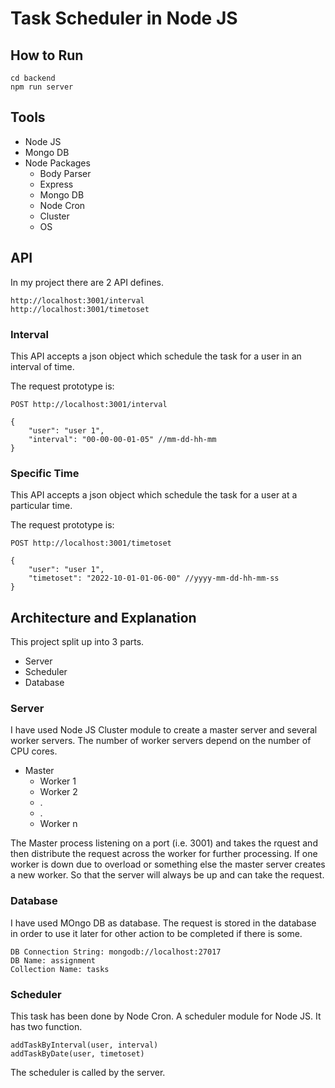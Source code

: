 # Task Scheduler in Node JS

## How to Run
```
cd backend
npm run server
```

## Tools
* Node JS
* Mongo DB
* Node Packages
    * Body Parser
    * Express
    * Mongo DB
    * Node Cron
    * Cluster
    * OS

## API
In my project there are 2 API defines.

```
http://localhost:3001/interval
http://localhost:3001/timetoset
```

### Interval
This API accepts a json object which schedule the task for a user in an interval of time.

The request prototype is:
```
POST http://localhost:3001/interval

{
	"user": "user 1",
	"interval": "00-00-00-01-05" //mm-dd-hh-mm
}
```

### Specific Time
This API accepts a json object which schedule the task for a user at a particular time.

The request prototype is:
```
POST http://localhost:3001/timetoset

{
	"user": "user 1",
	"timetoset": "2022-10-01-01-06-00" //yyyy-mm-dd-hh-mm-ss
}
```

## Architecture and Explanation
This project split up into 3 parts.

* Server
* Scheduler
* Database

### Server
I have used Node JS Cluster module to create a master server and several worker servers. The number of worker servers depend on the number of CPU cores.

* Master
    * Worker 1
    * Worker 2
    * .
    * .
    * Worker n

The Master process listening on a port (i.e. 3001) and takes the rquest and then distribute the request across the worker for further processing. If one worker is down due to overload or something else the master server creates a new worker. So that the server will always be up and can take the request. 

### Database
I have used MOngo DB as database. The request is stored in the database in order to use it later for other action to be completed if there is some.

```
DB Connection String: mongodb://localhost:27017
DB Name: assignment
Collection Name: tasks
```

### Scheduler
This task has been done by Node Cron. A scheduler module for Node JS. It has two function.

    addTaskByInterval(user, interval)
    addTaskByDate(user, timetoset)

The scheduler is called by the server.